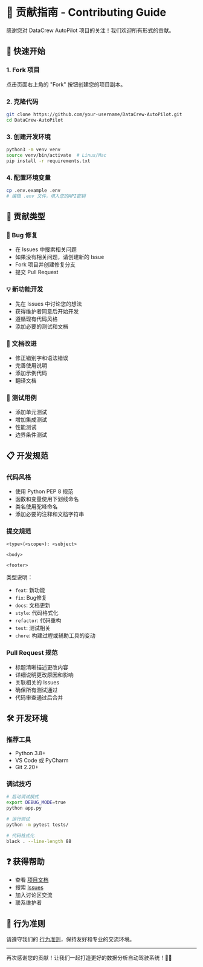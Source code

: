 # 🤝 贡献指南 - Contributing Guide

感谢您对 DataCrew AutoPilot 项目的关注！我们欢迎所有形式的贡献。

## 🚀 快速开始

### 1. Fork 项目
点击页面右上角的 "Fork" 按钮创建您的项目副本。

### 2. 克隆代码
```bash
git clone https://github.com/your-username/DataCrew-AutoPilot.git
cd DataCrew-AutoPilot
```

### 3. 创建开发环境
```bash
python3 -m venv venv
source venv/bin/activate  # Linux/Mac
pip install -r requirements.txt
```

### 4. 配置环境变量
```bash
cp .env.example .env
# 编辑 .env 文件，填入您的API密钥
```

## 🎯 贡献类型

### 🐛 Bug 修复
- 在 Issues 中搜索相关问题
- 如果没有相关问题，请创建新的 Issue
- Fork 项目并创建修复分支
- 提交 Pull Request

### 💡 新功能开发
- 先在 Issues 中讨论您的想法
- 获得维护者同意后开始开发
- 遵循现有代码风格
- 添加必要的测试和文档

### 📝 文档改进
- 修正错别字和语法错误
- 完善使用说明
- 添加示例代码
- 翻译文档

### 🧪 测试用例
- 添加单元测试
- 增加集成测试
- 性能测试
- 边界条件测试

## 📋 开发规范

### 代码风格
- 使用 Python PEP 8 规范
- 函数和变量使用下划线命名
- 类名使用驼峰命名
- 添加必要的注释和文档字符串

### 提交规范
```
<type>(<scope>): <subject>

<body>

<footer>
```

类型说明：
- `feat`: 新功能
- `fix`: Bug修复
- `docs`: 文档更新
- `style`: 代码格式化
- `refactor`: 代码重构
- `test`: 测试相关
- `chore`: 构建过程或辅助工具的变动

### Pull Request 规范
- 标题清晰描述更改内容
- 详细说明更改原因和影响
- 关联相关的 Issues
- 确保所有测试通过
- 代码审查通过后合并

## 🛠️ 开发环境

### 推荐工具
- Python 3.8+
- VS Code 或 PyCharm
- Git 2.20+

### 调试技巧
```bash
# 启动调试模式
export DEBUG_MODE=true
python app.py

# 运行测试
python -m pytest tests/

# 代码格式化
black . --line-length 88
```

## ❓ 获得帮助

- 查看 [项目文档](README.md)
- 搜索 [Issues](../../issues)
- 加入讨论区交流
- 联系维护者

## 📄 行为准则

请遵守我们的 [行为准则](CODE_OF_CONDUCT.md)，保持友好和专业的交流环境。

---

再次感谢您的贡献！让我们一起打造更好的数据分析自动驾驶系统！🚗✨ 
